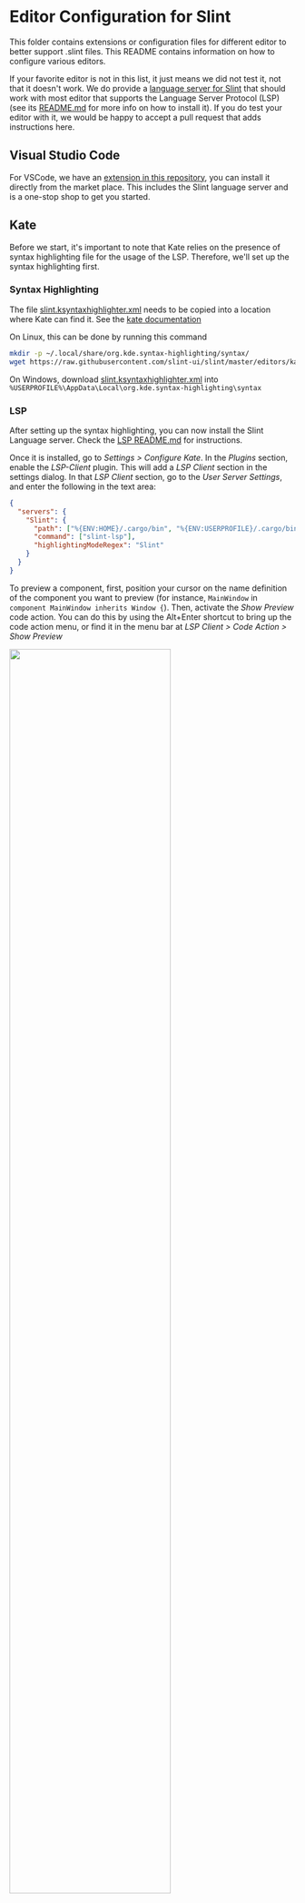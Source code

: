 <!-- Copyright © SixtyFPS GmbH <info@slint.dev> ; SPDX-License-Identifier: GPL-3.0-only OR LicenseRef-Slint-Community OR LicenseRef-Slint-commercial -->

# Editor Configuration for Slint

This folder contains extensions or configuration files for different editor to better support .slint files.
This README contains information on how to configure various editors.

If your favorite editor is not in this list, it just means we did not test it, not that it doesn't work.
We do provide a [language server for Slint](../tools/lsp) that should work with most editor that supports
the Language Server Protocol (LSP)
(see its [README.md](../tools/lsp/README.md) for more info on how to install it).
If you do test your editor with it, we would be happy to accept a pull request that adds instructions here.

## Visual Studio Code

For VSCode, we have an [extension in this repository](vscode), you can install it
directly from the market place. This includes the Slint language server and is a one-stop shop to
get you started.

## Kate

Before we start, it's important to note that Kate relies on the presence of syntax highlighting file for the usage of the LSP.
Therefore, we'll set up the syntax highlighting first.

### Syntax Highlighting

The file [slint.ksyntaxhighlighter.xml](kate/slint.ksyntaxhighlighter.xml) needs to be copied into a location where Kate can find it.
See the [kate documentation](https://docs.kde.org/stable5/en/kate/katepart/highlight.html#katehighlight-xml-format)

On Linux, this can be done by running this command

```sh
mkdir -p ~/.local/share/org.kde.syntax-highlighting/syntax/
wget https://raw.githubusercontent.com/slint-ui/slint/master/editors/kate/slint.ksyntaxhighlighter.xml -O ~/.local/share/org.kde.syntax-highlighting/syntax/slint.xml
```

On Windows, download [slint.ksyntaxhighlighter.xml](./slint.ksyntaxhighlighter.xml) into `%USERPROFILE%\AppData\Local\org.kde.syntax-highlighting\syntax`

### LSP

After setting up the syntax highlighting, you can now install the Slint Language server. Check the [LSP README.md](../tools/lsp/README.md) for instructions.

Once it is installed, go to *Settings > Configure Kate*. In the *Plugins* section, enable the *LSP-Client* plugin. This will add a *LSP Client* section in the settings dialog. In that *LSP Client* section, go to the *User Server Settings*, and  enter the following in the text area:

```json
{
  "servers": {
    "Slint": {
      "path": ["%{ENV:HOME}/.cargo/bin", "%{ENV:USERPROFILE}/.cargo/bin"],
      "command": ["slint-lsp"],
      "highlightingModeRegex": "Slint"
    }
  }
}
```

To preview a component, first, position your cursor on the name definition of the component you want to preview
(for instance, `MainWindow` in `component MainWindow inherits Window {`).
Then, activate the *Show Preview* code action.
You can do this by using the Alt+Enter shortcut to bring up the code action menu,
or find it in the menu bar at *LSP Client > Code Action > Show Preview*

<img src="https://github.com/slint-ui/slint/assets/959326/e2e6f1a8-d3b8-46a1-87b3-0273c4a40cfc" width="75%" height="75%">


## QtCreator

### Syntax Highlighting

For the **syntax highlighting**, QtCreator supports the same format as Kate, with
the [xml file](kate/slint.ksyntaxhighlighter.xml) at the same location.
Refer to the instruction from the [previous section](#syntax-highlighting) to enable syntax highlighting.

### LSP

To install the Slint Language server, check the [LSP README.md](../tools/lsp/README.md).

To setup the lsp:

 1. Install the `slint-lsp` binary
 2. Then in Qt creator, go to *Tools > Option* and select the *Language Client* section.
 3. Click *Add*
 4. As a name, use "Slint"
 5. use `*.slint` as a file pattern. (don't use MIME types)
 6. As executable, select the `slint-lsp` binary (no arguments required)
 7. Click *Apply* or *Ok*

<img src="https://user-images.githubusercontent.com/959326/157453134-c1ff17ed-6c44-4a48-802f-9a9b2a57e6ab.png" width="50%" height="50%">

In order to **preview a component**, when you have a .slint file open, place your cursor to
the name of the component you would like to preview and press *Alt + Enter* to open
the code action menu. Select *Show Preview* from that menu.

## Vim

To install the Slint Language server, check the [LSP README.md](../tools/lsp/README.md).

Vim support the Language Server Protocol via its [Conquer of Completion](https://github.com/neoclide/coc.nvim)
plugin. Together with the Slint LSP server, this enables inline diagnostics and code completion when
editing `.slint` files.

After installing the extension, for example via [vim-plug](https://github.com/junegunn/vim-plug),
two additional configuration changes are needed to integrate the LSP server with vim:

1. Make vim recognize the `.slint` files with the correct file type

Install the `slint-ui/vim-slint` plugin.

Alternatively you can add the following to your vim configuration file (e.g. `vimrc`) to
enable automatic recognition of `.slint` files:

```
autocmd BufEnter *.slint :setlocal filetype=slint
```

2. Make sure the slint language server is installed and can be found in PATH.

3. Configure Conquer of Completion to use the Slint LSP server

Start `vim` and run the `:CocConfig` command to bring up the buffer that allows editing
the JSON configuration file (`coc-settings.json`), and make sure the following mapping
exists under the `language` server section:

```json
{
  "languageserver": {
    "slint": {
      "command": "slint-lsp",
      "filetypes": ["slint"]
    }
  }
}
```

### Neovim

Follow step 1. of the Vim section to get support for `.slint` files.

The easist way to use the language server itself in Neovim is via the `neovim/nvim-lspconfig`
and `williamboman/nvim-lsp-installer` plugins. Once these are installed
you can run `:LspInstall slint_lsp` to install the lsp binary (on Windows, Linux, and macOS).

Once the slint_lsp language server is installed and running, you can triggger the live preview
via the code actions. Unfortunately there are several ways to trigger these, so please check your
configuration.

Also, if you use `nvim-treesitter` you can install the Tree Sitter parser for Slint using `TSInstall slint`
for syntax highlighting and indentation support.

## Sublime Text

To install the Slint Language server, check the [LSP README.md](../tools/lsp/README.md).

To setup the LSP:

1. Make sure the slint language server is installed
2. Using Package Control in Sublime Text, install the LSP package (sublimelsp/LSP)
3. Download the Slint syntax highlighting files into your User Package folder,
   e.g. on macOS `~/Library/Application Support/Sublime Text/Packages/User/` :
   https://raw.githubusercontent.com/slint-ui/slint/master/editors/sublime/Slint.sublime-syntax
   https://raw.githubusercontent.com/slint-ui/slint/master/editors/sublime/Slint.tmPreferences
4. Download the LSP package settings file into your User Package folder:
   https://raw.githubusercontent.com/slint-ui/slint/master/editors/sublime/LSP.sublime-settings
5. Modify the slint-lsp command path in `LSP.sublime-settings` to point to the cargo installation path in your home folder (**Replace YOUR_USER by your username**):
   `"command": ["/home/YOUR_USER/.cargo/bin/slint-lsp"]`
6. Run "LSP: Enable Language Server Globally" or "LSP: Enable Language Server in Project" from Sublime's Command Palette to allow the server to start.
7. Open a .slint file - if the server starts its name will be in the left side of the status bar.

In order to **preview a component**, when you have a .slint file open, place your cursor to
the name of the component you would like to preview and select the "Show preview" button that
will appear on the right of the editor pane.

## JetBrains IDE

https://github.com/kizeevov/slint-idea-plugin has a plugin for the Intellij
platform.

_Note: This plugin is developed by @kizeevov._
